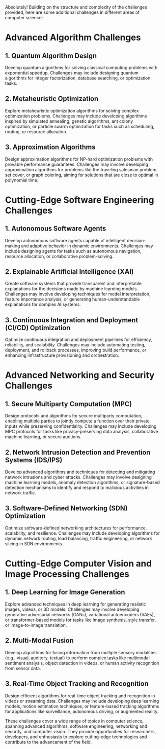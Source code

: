 Absolutely! Building on the structure and complexity of the challenges provided, here are some additional challenges in different areas of computer science:

# Advanced Algorithm Challenges

## 1. Quantum Algorithm Design
Develop quantum algorithms for solving classical computing problems with exponential speedup. Challenges may include designing quantum algorithms for integer factorization, database searching, or optimization tasks.

## 2. Metaheuristic Optimization
Explore metaheuristic optimization algorithms for solving complex optimization problems. Challenges may include developing algorithms inspired by simulated annealing, genetic algorithms, ant colony optimization, or particle swarm optimization for tasks such as scheduling, routing, or resource allocation.

## 3. Approximation Algorithms
Design approximation algorithms for NP-hard optimization problems with provable performance guarantees. Challenges may involve developing approximation algorithms for problems like the traveling salesman problem, set cover, or graph coloring, aiming for solutions that are close to optimal in polynomial time.

# Cutting-Edge Software Engineering Challenges

## 1. Autonomous Software Agents
Develop autonomous software agents capable of intelligent decision-making and adaptive behavior in dynamic environments. Challenges may include designing agents for tasks such as autonomous navigation, resource allocation, or collaborative problem-solving.

## 2. Explainable Artificial Intelligence (XAI)
Create software systems that provide transparent and interpretable explanations for the decisions made by machine learning models. Challenges may involve developing techniques for model interpretation, feature importance analysis, or generating human-understandable explanations for complex AI systems.

## 3. Continuous Integration and Deployment (CI/CD) Optimization
Optimize continuous integration and deployment pipelines for efficiency, reliability, and scalability. Challenges may include automating testing, deployment, and rollback processes, improving build performance, or enhancing infrastructure provisioning and orchestration.

# Advanced Networking and Security Challenges

## 1. Secure Multiparty Computation (MPC)
Design protocols and algorithms for secure multiparty computation, enabling multiple parties to jointly compute a function over their private inputs while preserving confidentiality. Challenges may include developing MPC protocols for tasks like privacy-preserving data analysis, collaborative machine learning, or secure auctions.

## 2. Network Intrusion Detection and Prevention Systems (IDS/IPS)
Develop advanced algorithms and techniques for detecting and mitigating network intrusions and cyber attacks. Challenges may involve designing machine learning models, anomaly detection algorithms, or signature-based detection mechanisms to identify and respond to malicious activities in network traffic.

## 3. Software-Defined Networking (SDN) Optimization
Optimize software-defined networking architectures for performance, scalability, and resilience. Challenges may include developing algorithms for dynamic network routing, load balancing, traffic engineering, or network slicing in SDN environments.

# Cutting-Edge Computer Vision and Image Processing Challenges

## 1. Deep Learning for Image Generation
Explore advanced techniques in deep learning for generating realistic images, videos, or 3D models. Challenges may involve developing generative adversarial networks (GANs), variational autoencoders (VAEs), or transformer-based models for tasks like image synthesis, style transfer, or image-to-image translation.

## 2. Multi-Modal Fusion
Develop algorithms for fusing information from multiple sensory modalities (e.g., visual, auditory, textual) to perform complex tasks like multimodal sentiment analysis, object detection in videos, or human activity recognition from sensor data.

## 3. Real-Time Object Tracking and Recognition
Design efficient algorithms for real-time object tracking and recognition in videos or streaming data. Challenges may include developing deep learning models, motion estimation techniques, or feature-based tracking algorithms for applications like surveillance, autonomous driving, or augmented reality.

These challenges cover a wide range of topics in computer science, spanning advanced algorithms, software engineering, networking and security, and computer vision. They provide opportunities for researchers, developers, and enthusiasts to explore cutting-edge technologies and contribute to the advancement of the field.
